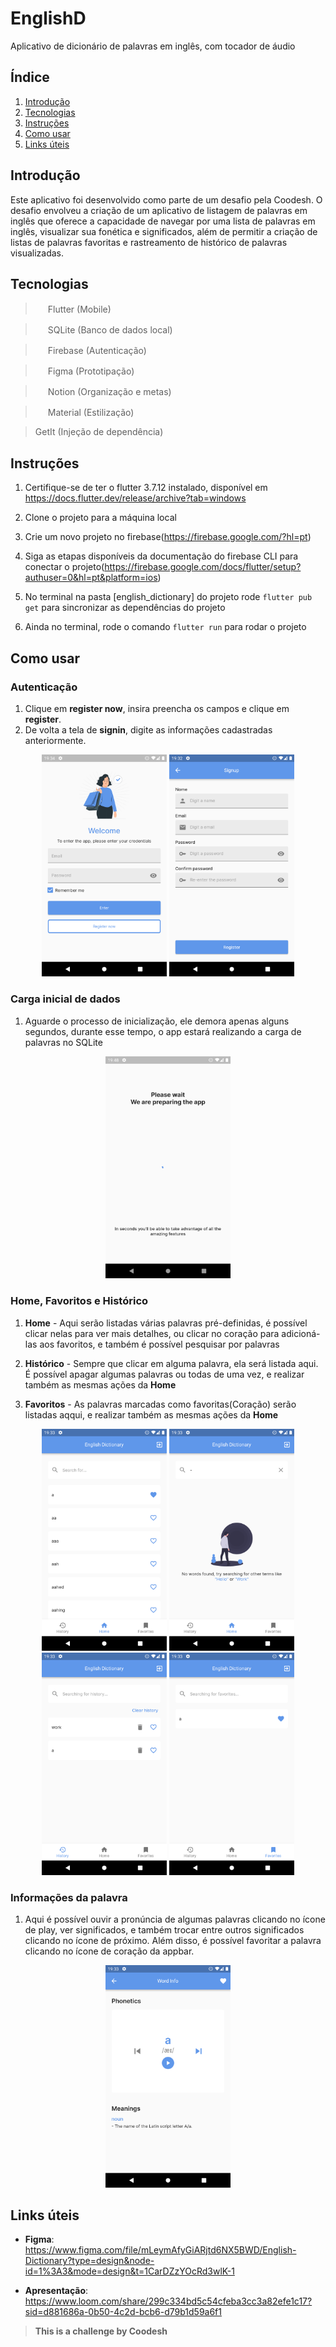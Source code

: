 # EnglishD

Aplicativo de dicionário de palavras em inglês, com tocador de áudio

## Índice

1. [Introdução](#introdução)
2. [Tecnologias](#tecnologias)
3. [Instruções](#instruções-para-rodar)
4. [Como usar](#como-usar)
5. [Links úteis](#links-úteis)

## Introdução
Este aplicativo foi desenvolvido como parte de um desafio pela Coodesh. O desafio envolveu a criação de um aplicativo de listagem de palavras em inglês que oferece a capacidade de navegar por uma lista de palavras em inglês, visualizar sua fonética e significados, além de permitir a criação de listas de palavras favoritas e rastreamento de histórico de palavras visualizadas.
## Tecnologias
> <img src="https://cdn.jsdelivr.net/gh/devicons/devicon/icons/flutter/flutter-original.svg" width="16" height="16"/> Flutter (Mobile)

> <img src="https://cdn.jsdelivr.net/gh/devicons/devicon/icons/sqlite/sqlite-original.svg" width="16" height="16"/> SQLite (Banco de dados local)

> <img src="https://cdn.jsdelivr.net/gh/devicons/devicon/icons/firebase/firebase-plain.svg" width="16" height="16"/> Firebase (Autenticação)

> <img src="https://cdn.jsdelivr.net/gh/devicons/devicon/icons/figma/figma-original.svg" width="16" height="16"/> Figma (Prototipação)

> <img src="https://cdn.iconscout.com/icon/free/png-256/free-notion-2296040-1911999.png?f=webp" width="16" height="16"/> Notion (Organização e metas)

> <img src="https://upload.wikimedia.org/wikipedia/commons/thumb/c/c7/Google_Material_Design_Logo.svg/1024px-Google_Material_Design_Logo.svg.png" width="16" height="16"/> Material (Estilização)

> GetIt (Injeção de dependência)

## Instruções
1. Certifique-se de ter o flutter 3.7.12 instalado, disponível em https://docs.flutter.dev/release/archive?tab=windows

2. Clone o projeto para a máquina local

3. Crie um novo projeto no firebase(https://firebase.google.com/?hl=pt)

4. Siga as etapas disponíveis da documentação do firebase CLI para conectar o projeto(https://firebase.google.com/docs/flutter/setup?authuser=0&hl=pt&platform=ios)

5. No terminal na pasta [english_dictionary] do projeto rode `flutter pub get` para sincronizar as dependências do projeto

6. Ainda no terminal, rode o comando `flutter run` para rodar o projeto

## Como usar
### **Autenticação**

1. Clique em __register now__, insira preencha os campos e clique em __register__.
2. De volta a tela de __signin__, digite as informações cadastradas anteriormente.

<p align="center">
    <img src="english_dictionary/screenshots/1.png" width="200"/>
    <img src="english_dictionary/screenshots/2.png" width="200"/>
</p>

### **Carga inicial de dados**
1. Aguarde o processo de inicialização, ele demora apenas alguns segundos, durante esse tempo, o app estará realizando a carga de palavras no SQLite

<p align="center">
    <img src="english_dictionary/screenshots/8.png" width="200"/>
</p>

### **Home, Favoritos e Histórico**
1. __Home__ - Aqui serão listadas várias palavras pré-definidas, é possível clicar nelas para ver mais detalhes, ou clicar no coração para adicioná-las aos favoritos, e também é possível pesquisar por palavras

2. __Histórico__ - Sempre que clicar em alguma palavra, ela será listada aqui. É possível apagar algumas palavras ou todas de uma vez, e realizar também as mesmas ações da __Home__

3. __Favoritos__ - As palavras marcadas como favoritas(Coração) serão listadas aqqui, e realizar também as mesmas ações da __Home__

<p align="center">
    <img src="english_dictionary/screenshots/3.png" width="200"/>
    <img src="english_dictionary/screenshots/4.png" width="200"/>
    <img src="english_dictionary/screenshots/5.png" width="200"/>
    <img src="english_dictionary/screenshots/6.png" width="200"/>
</p>

### Informações da palavra
1. Aqui é possível ouvir a pronúncia de algumas palavras clicando no ícone de play, ver significados, e também trocar entre outros significados clicando no ícone de próximo. Além disso, é possível favoritar a palavra clicando no ícone de coração da appbar.

<p align="center">
    <img src="english_dictionary/screenshots/7.png" width="200"/>
</p>

## Links úteis
- __Figma__: https://www.figma.com/file/mLeymAfyGiARjtd6NX5BWD/English-Dictionary?type=design&node-id=1%3A3&mode=design&t=1CarDZzYOcRd3wlK-1

- __Apresentação__: https://www.loom.com/share/299c334bd5c54cfeba3cc3a82efe1c17?sid=d881686a-0b50-4c2d-bcb6-d79b1d59a6f1

> __This is a challenge by Coodesh__
